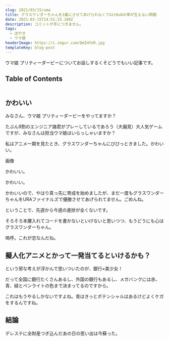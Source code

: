 ```yaml
---
slug: 2021/03/15/uma
title: グラスワンダーちゃんを1着にさせてあげられなくてGitHubの草が生えない問題
date: 2021-03-15T14:51:33.109Z
description: コミットが手につきません。
tags:
  - ぼやき
  - ウマ娘
headerImage: https://i.imgur.com/QmIHfeR.jpg
templateKey: blog-post
---
```


ウマ娘 プリティーダービーについてお話しするくそどうでもいい記事です。

## Table of Contents

```toc

```

## かわいい

みなさん、ウマ娘 プリティーダービーをやってますか？

たぶん9割のエンジニア諸君がプレーしているであろう（大偏見）大人気ゲームですが、みなさんは担当ウマ娘はいらっしゃいますか？

私はアニメ一期を見たとき、グラスワンダーちゃんにびびっときました。かわいい。

画像

かわいい。

かわいい。

かわいいので、やはり真っ先に育成を始めましたが、まだ一度もグラスワンダーちゃんをURAファイナルズで優勝させてあげられてません。ごめんね。

ということで、先週から今週の進捗が全くないです。

そろそろ本腰入れてコードを書かないといけないと思いつつ、もうどうにも心はグラスワンダーちゃん。

嗚呼。これが恋なんだね。

## 擬人化アニメとかって一発当てるといけるかも？

という邪な考えが浮かんで思いついたのが、銀行×美少女！

だって全国に銀行たくさんあるし、外国の銀行もあるし、メガバンクには赤、青、緑とペンライトの色まで決まってるのですから。

これはもうやるしかないですよね。青はきっとポテンシャルはあるけどよくケガをするんですね。

## 結論

デレステに全財産つぎ込んだあの日の思い出は今蘇った。


